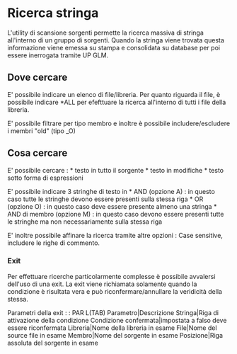 # Ricerca stringa
L'utility di scansione sorgenti permette la ricerca massiva di stringa all'interno di un gruppo di sorgenti.
Quando la stringa viene trovata questa informazione viene emessa su stampa e consolidata su database per poi essere inerrogata tramite UP GLM.

## Dove cercare
E' possibile indicare un elenco di file/libreria.
Per quanto riguarda il file, è possibile indicare \*ALL per efefttuare la ricerca all'interno di tutti i file della libreria.

E' possibile filtrare per tipo membro e inoltre è possibile includere/escludere i membri "old" (tipo _O)

## Cosa cercare
E' possibile cercare : 
\* testo in tutto il sorgente
\* testo in modifiche
\* testo sotto forma di espressioni

E' possibile indicare 3 stringhe di testo in
\* AND (opzione A) :  in questo caso tutte le stringhe devono essere presenti sulla stessa riga
\* OR (opzione O) :  in questo caso deve essere presente almeno una stringa
\* AND di membro (opzione M) :  in questo caso devono essere presenti tutte le stringhe ma non necessariamente sulla stessa riga

E' inoltre possibile affinare la ricerca tramite altre opzioni : 
Case sensitive, includere le righe di commento.

### Exit
Per effettuare ricerche particolarmente complesse è possibile avvalersi dell'uso di una exit.
La exit viene richiamata solamente quando la condizione è risultata vera e può riconfermare/annullare la veridicità della stessa.                                                

Parametri della exit
 :  : PAR L(TAB)
Parametro|Descrizione
Stringa|Riga di attivazione della condizione
Condizione confermata|impostata a falso deve essere riconfermata
Libreria|Nome della libreria in esame
File|Nome del source file in esame
Membro|Nome del sorgente in esame
Posizione|Riga assoluta del sorgente in esame

